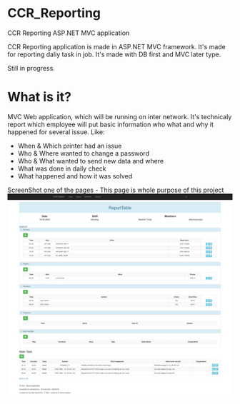 # CCR_Reporting
CCR Reporting ASP.NET MVC application

CCR Reporting application is made in ASP.NET MVC framework. It's made for reporting daliy task in job. It's made with DB first and MVC later type. 

Still in progress.

# What is it?
MVC Web application, which will be running on inter network.
It's technicaly report which employee will put basic information who what and why it happened for several issue.
Like:
  - When & Which printer had an issue
  - Who & Where wanted to change a password
  - Who & What wanted to send new data and where
  - What was done in daily check
  - What happened and how it was solved
 
ScreenShot one of the pages - This page is whole purpose of this project
![Whole purpose of this project](https://github.com/satosCZ/CCR_Reporting/blob/master/SS_022023.png)
